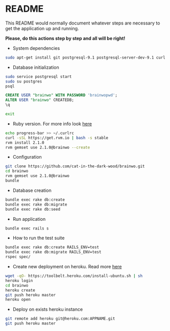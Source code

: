 # README

This README would normally document whatever steps are necessary to get the
application up and running.

**Please, do this actions step by step and all will be right!**
* System dependencies
```bash
sudo apt-get install git postgresql-9.1 postgresql-server-dev-9.1 curl
```
* Database initialization
```bash
sudo service postgresql start
sudo su postgres
psql
```
```SQL
CREATE USER "brainwo" WITH PASSWORD 'brainwopwd';
ALTER USER "brainwo" CREATEDB;
\q
```
```bash
exit
```
* Ruby version. For more info look [here](https://rvm.io/)
```bash
echo progress-bar >> ~/.curlrc
curl -sSL https://get.rvm.io | bash -s stable
rvm install 2.1.0
rvm gemset use 2.1.0@brainwo --create
```
* Configuration
```bash
git clone https://github.com/cat-in-the-dark-wood/brainwo.git
cd brainwo
rvm gemset use 2.1.0@brainwo
bundle
```
* Database creation
```bash
bundle exec rake db:create
bundle exec rake db:migrate
bundle exec rake db:seed
```
* Run application
```bash
bundle exec rails s
```
* How to run the test suite
```bash
bundle exec rake db:create RAILS_ENV=test
bundle exec rake db:migrate RAILS_ENV=test
rspec spec/
```
* Create new deployment on heroku. Read more  [here](https://devcenter.heroku.com/articles/getting-started-with-rails4)
```bash
wget -qO- https://toolbelt.heroku.com/install-ubuntu.sh | sh
heroku login
cd brainwo
heroku create
git push heroku master
heroku open
```
* Deploy on exists heroku instance
```bash
git remote add heroku git@heroku.com:APPNAME.git
git push heroku master
```
